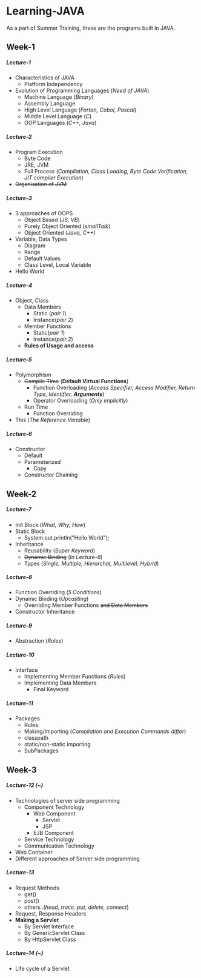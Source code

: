# Learning-JAVA
As a part of Summer Training, these are the programs built in JAVA.

## Week-1

##### Lecture-1
- Characteristics of JAVA
  - Platform Independency
- Evolution of Programming Languages (*Need of JAVA*)
  - Machine Language (*Binary*)
  - Assembly Language
  - High Level Language (*Fortan, Cobol, Pascal*)
  - Middle Level Language (*C*)
  - OOP Languages (*C++, Java*)

##### Lecture-2
- Program Execution
  - Byte Code
  - JRE, JVM
  - Full Process (*Compilation, Class Loading, Byte Code Verification, JIT compiler Execution*)
- ~~Organisation of JVM~~

##### Lecture-3
- 3 approaches of OOPS
  - Object Based (*JS, VB*)
  - Purely Object Oriented (*smallTalk*)
  - Object Oriented (*Java, C++*)
- Variable, Data Types
  - Diagram
  - Range
  - Default Values
  - Class Level, Local Variable  
- Hello World

##### Lecture-4
- Object, Class
  - Data Members
    - Static (*pair 1*)
    - Instance(*pair 2*)
  - Member Functions
    - Static(*pair 1*)
    - Instance(*pair 2*)
  - **Rules of Usage and access**

##### Lecture-5
- Polymorphism
  - ~~Compile Time~~ (**Default Virtual Functions**)
    - Function Overloading (*Access Specifier, Access Modifier, Return Type, Identifier, __Arguments__*)
    - Operator Overloading (*Only implicitly*)
  - Run Time
    - Function Overriding
- This (*The Reference Variable*)

##### Lecture-6
- Constructor
  - Default
  - Parameterized
    - Copy
  - Constructor Chaining

## Week-2

##### Lecture-7
- Init Block (*What, Why, How*)
- Static Block
  - System.out.println("Hello World");
- Inheritance
  - Reusability (*Super Keyword*)
  - ~~Dynamic Binding~~ (*In Lecture-8*)
  - Types (*Single, Multiple, Hierarchal, Multilevel, Hybrid*)

##### Lecture-8
- Function Overriding (*5 Conditions*)
- Dynamic Binding (*Upcasting*)
  - Overriding Member Functions ~~and Data Members~~
- Constructor Inheritance

##### Lecture-9
- Abstraction (*Rules*)

##### Lecture-10
- Interface
  - Implementing Member Functions (*Rules*)
  - Implementing Data Members
    - Final Keyword

##### Lecture-11
- Packages
  - Rules
  - Making/Importing (*Compilation and Execution Commands differ*)
  - classpath
  - static/non-static importing
  - SubPackages

## Week-3

##### Lecture-12 (~)
- Technologies of server side programming
  - Component Technology
    - Web Component
      - Servlet
      - JSP
    - EJB Component
  - Service Technology
  - Communication Technology
- Web Container
- Different approaches of Server side programming

##### Lecture-13
- Request Methods
  - get()
  - post()
  - others..(*head, trace, put, delete, connect*)
- Request, Response Headers
- **Making a Servlet**
  - By Servlet Interface
  - By GenericServlet Class
  - By HttpServlet Class

##### Lecture-14 (~)
- Life cycle of a Servlet
